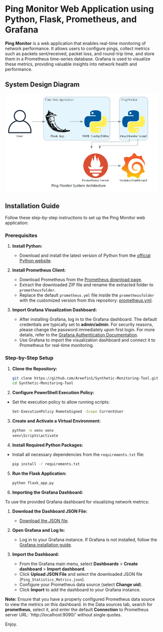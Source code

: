 # Ping Monitor Web Application using Python, Flask, Prometheus, and Grafana

**Ping Monitor** is a web application that enables real-time monitoring of network performance. It allows users to configure pings, collect metrics such as packets sent/received, packet loss, and round-trip time, and store them in a Prometheus time-series database. Grafana is used to visualize these metrics, providing valuable insights into network health and performance.

## System Design Diagram

<img src="https://github.com/Areefin1/Synthetic-Monitoring-Tool/raw/main/ping_monitor_system_architecture.png" alt="Ping Monitor System Architecture" width="500"/>

## Installation Guide

Follow these step-by-step instructions to set up the Ping Monitor web application:

### Prerequisites

1. **Install Python:**
   - Download and install the latest version of Python from the [official Python website](https://www.python.org/downloads/).

2. **Install Prometheus Client:**
   - Download Prometheus from the [Prometheus download page](https://prometheus.io/download/).
   - Extract the downloaded ZIP file and rename the extracted folder to `prometheusfolder`.
   - Replace the default `prometheus.yml` file inside the `prometheusfolder` with the customized version from this repository: [prometheus.yml](https://github.com/Areefin1/Synthetic-Monitoring-Tool/blob/main/prometheusfolder/prometheus.yml).

3. **Import Grafana Visualization Dashboard:**
   - After installing Grafana, log in to the Grafana dashboard. The default credentials are typically set to **admin/admin**. For security reasons, please change the password immediately upon first login. For more details, refer to the [Grafana Authentication Documentation](https://grafana.com/docs/grafana/latest/setup-grafana/configure-security/configure-authentication/#grafana-authentication).
   - Use Grafana to import the visualization dashboard and connect it to Prometheus for real-time monitoring.


### Step-by-Step Setup

1. **Clone the Repository:**
   ```bash
   git clone https://github.com/Areefin1/Synthetic-Monitoring-Tool.git
   cd Synthetic-Monitoring-Tool

2. **Configure PowerShell Execution Policy:**
- Set the execution policy to allow running scripts:
   ```bash
   Set-ExecutionPolicy RemoteSigned -Scope CurrentUser
3. **Create and Activate a Virtual Environment:**
   ```bash
   python -m venv venv
   venv\Scripts\activate
4. **Install Required Python Packages:**
- Install all necessary dependencies from the `requirements.txt` file:
   ```bash
   pip install -r requirements.txt
5. **Run the Flask Application:**
   ```bash
   python flask_app.py
6. **Importing the Grafana Dashboard:**

To use the provided Grafana dashboard for visualizing network metrics:

1. **Download the Dashboard JSON File:**
   - [Download the JSON file](https://github.com/Areefin1/Synthetic-Monitoring-Tool/blob/main/Ping%20Statistics%20Metrics-1724975092042.json).

2. **Open Grafana and Log In:**
   - Log in to your Grafana instance. If Grafana is not installed, follow the [Grafana installation guide](https://grafana.com/grafana/download).

3. **Import the Dashboard:**
   - From the Grafana main menu, select **Dashboards** > **Create dashboard** > **Import dashboard**.
   - Click **Upload JSON File** and select the downloaded JSON file (`Ping_Statistics_Metrics.json`).
   - Configure your Prometheus data source (select **Change uid**).
   - Click **Import** to add the dashboard to your Grafana instance.

**Note:** Ensure that you have a properly configured Prometheus data source to view the metrics on this dashboard. In the Data sources tab, search for **prometheus**, select it, and enter the default **Connection** to Prometheus server URL: 'http://localhost:9090/' without single quotes.

Enjoy.
